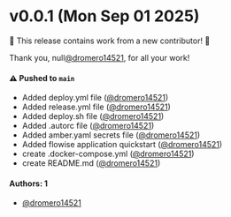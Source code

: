 # v0.0.1 (Mon Sep 01 2025)

:tada: This release contains work from a new contributor! :tada:

Thank you, null[@dromero14521](https://github.com/dromero14521), for all your work!

#### ⚠️ Pushed to `main`

- Added deploy.yml file ([@dromero14521](https://github.com/dromero14521))
- Added release.yml file ([@dromero14521](https://github.com/dromero14521))
- Added deploy.sh file ([@dromero14521](https://github.com/dromero14521))
- Added .autorc file ([@dromero14521](https://github.com/dromero14521))
- Added amber.yaml secrets file ([@dromero14521](https://github.com/dromero14521))
- Added flowise application quickstart ([@dromero14521](https://github.com/dromero14521))
- create .docker-compose.yml ([@dromero14521](https://github.com/dromero14521))
- create README.md ([@dromero14521](https://github.com/dromero14521))

#### Authors: 1

- [@dromero14521](https://github.com/dromero14521)
